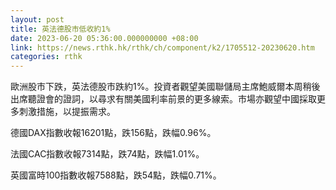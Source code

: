 ```yaml
---
layout: post
title: 英法德股市低收約1%
date: 2023-06-20 05:36:00.000000000 +08:00
link: https://news.rthk.hk/rthk/ch/component/k2/1705512-20230620.htm
categories: rthk
---
```


歐洲股市下跌，英法德股市跌約1%。投資者觀望美國聯儲局主席鮑威爾本周稍後出席聽證會的證詞，以尋求有關美國利率前景的更多線索。市場亦觀望中國採取更多刺激措施，以提振需求。

德國DAX指數收報16201點，跌156點，跌幅0.96%。

法國CAC指數收報7314點，跌74點，跌幅1.01%。

英國富時100指數收報7588點，跌54點，跌幅0.71%。
